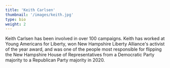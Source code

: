```yaml
---
title: 'Keith Carlsen'
thumbnail: '/images/keith.jpg'
type: bio
weight: 2
---
```


Keith Carlsen has been involved in over 100 campaigns. Keith has worked at Young Americans for Liberty, won New Hampshire Liberty Alliance's activist of the year award, and was one of the people most responsible for flipping the New Hampshire House of Representatives from a Democratic Party majority to a Republican Party majority in 2020.
